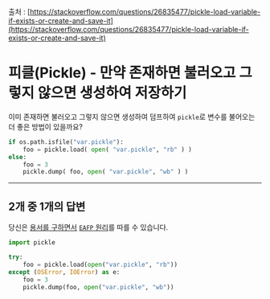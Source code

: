출처 : [https://stackoverflow.com/questions/26835477/pickle-load-variable-if-exists-or-create-and-save-it](https://stackoverflow.com/questions/26835477/pickle-load-variable-if-exists-or-create-and-save-it)

# 피클(Pickle) - 만약 존재하면 불러오고 그렇지 않으면 생성하여 저장하기

이미 존재하면 불러오고 그렇지 않으면 생성하여 덤프하여 `pickle`로 변수를 불어오는 더 좋은 방법이 있을까요?

```python
if os.path.isfile("var.pickle"):
    foo = pickle.load( open( "var.pickle", "rb" ) )
else:
    foo = 3
    pickle.dump( foo, open( "var.pickle", "wb" ) )
```

---

## 2개 중 1개의 답변

당신은 [용서를 구하면서](https://stackoverflow.com/questions/12265451/ask-forgiveness-not-permission-explain) [`EAFP` 원리](https://docs.python.org/ko/2/glossary.html#term-eafp)를 따를 수 있습니다.

```python
import pickle

try:
    foo = pickle.load(open("var.pickle", "rb"))
except (OSError, IOError) as e:
    foo = 3
    pickle.dump(foo, open("var.pickle", "wb"))
```

